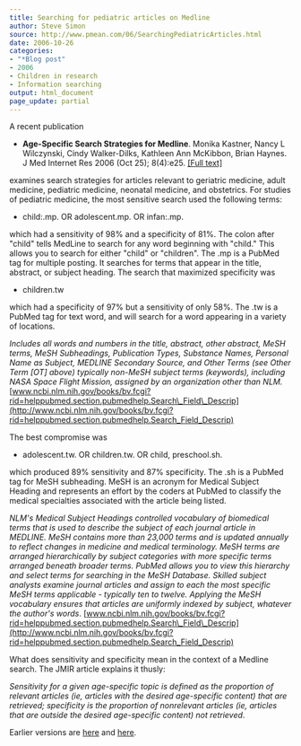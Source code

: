 ```yaml
---
title: Searching for pediatric articles on Medline
author: Steve Simon
source: http://www.pmean.com/06/SearchingPediatricArticles.html
date: 2006-10-26
categories:
- "*Blog post"
- 2006
- Children in research
- Information searching
output: html_document
page_update: partial
---
```

A recent publication

-   **Age-Specific Search Strategies for Medline**. Monika Kastner,
    Nancy L Wilczynski, Cindy Walker-Dilks, Kathleen Ann McKibbon, Brian
    Haynes. J Med Internet Res 2006 (Oct 25); 8(4):e25. [\[Full
    text\]](http://www.jmir.org/2006/4/e25/)

examines search strategies for articles relevant to geriatric medicine,
adult medicine, pediatric medicine, neonatal medicine, and obstetrics.
For studies of pediatric medicine, the most sensitive search used the
following terms:

-   child:.mp. OR adolescent.mp. OR infan:.mp.

which had a sensitivity of 98% and a specificity of 81%. The colon after
"child" tells MedLine to search for any word beginning with "child."
This allows you to search for either "child" or "children". The .mp
is a PubMed tag for multiple posting. It searches for terms that appear
in the title, abstract, or subject heading. The search that maximized
specificity was

-   children.tw

which had a specificity of 97% but a sensitivity of only 58%. The .tw is
a PubMed tag for text word, and will search for a word appearing in a
variety of locations.

*Includes all words and numbers in the title, abstract, other abstract,
MeSH terms, MeSH Subheadings, Publication Types, Substance Names,
Personal Name as Subject, MEDLINE Secondary Source, and Other Terms (see
Other Term \[OT\] above) typically non-MeSH subject terms (keywords),
including NASA Space Flight Mission, assigned by an organization other
than NLM.*
[www.ncbi.nlm.nih.gov/books/bv.fcgi?rid=helppubmed.section.pubmedhelp.Search\_Field\_Descrip](http://www.ncbi.nlm.nih.gov/books/bv.fcgi?rid=helppubmed.section.pubmedhelp.Search_Field_Descrip)

The best compromise was

-   adolescent.tw. OR children.tw. OR child, preschool.sh.

which produced 89% sensitivity and 87% specificity. The .sh is a PubMed
tag for MeSH subheading. MeSH is an acronym for Medical Subject Heading
and represents an effort by the coders at PubMed to classify the medical
specialties associated with the article being listed.

*NLM's Medical Subject Headings controlled vocabulary of biomedical
terms that is used to describe the subject of each journal article in
MEDLINE. MeSH contains more than 23,000 terms and is updated annually to
reflect changes in medicine and medical terminology. MeSH terms are
arranged hierarchically by subject categories with more specific terms
arranged beneath broader terms. PubMed allows you to view this hierarchy
and select terms for searching in the MeSH Database. Skilled subject
analysts examine journal articles and assign to each the most specific
MeSH terms applicable - typically ten to twelve. Applying the MeSH
vocabulary ensures that articles are uniformly indexed by subject,
whatever the author's words*.
[www.ncbi.nlm.nih.gov/books/bv.fcgi?rid=helppubmed.section.pubmedhelp.Search\_Field\_Descrip](http://www.ncbi.nlm.nih.gov/books/bv.fcgi?rid=helppubmed.section.pubmedhelp.Search_Field_Descrip)

What does sensitivity and specificity mean in the context of a Medline
search. The JMIR article explains it thusly:

*Sensitivity for a given age-specific topic is defined as the proportion
of relevant articles (ie, articles with the desired age-specific
content) that are retrieved; specificity is the proportion of
nonrelevant articles (ie, articles that are outside the desired
age-specific content) not retrieved*.

Earlier versions are [here][sim1] and [here][sim2].

[sim1]: http://www.pmean.com/06/SearchingPediatricArticles.html
[sim2]: http://new.pmean.com/SearchingPediatricArticles/

